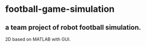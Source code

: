 # football-game-simulation
## a team project of robot football simulation.
2D based on MATLAB with GUI.
